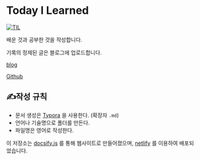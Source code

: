 # Today I Learned

<p><a href="https://cyber93-reading.netlify.app"><img src="https://img.shields.io/badge/Site-https%3A%2F%2Fcyber93--reading.netlify.app-blue" alt="TIL" /></a>


배운 것과 공부한 것을 작성합니다.

기록의 정제된 글은 블로그에 업로드합니다.

[blog](https://cyber93.tistory.com/)

[Github](https://github.com/cyber93/Reading)

## :writing_hand:작성 규칙

- 문서 생성은 [Typora](https://www.typora.io/) 을 사용한다. (확장자 `.md`)
- 언어나 기술명으로 폴더를 만든다. 
- 파일명은 영어로 작성한다.

이 저장소는 [docsify.js](https://docsify.js.org/#/) 를 통해 웹사이트로 만들어졌으며, [netlify](https://www.netlify.com/) 를 이용하여 배포되었습니다.